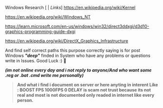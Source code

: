 Windows Research
[ | *Links*]
https://en.wikipedia.org/wiki/Kernel

https://en.wikipedia.org/wiki/Windows_NT

https://learn.microsoft.com/en-us/windows/win32/direct3ddxgi/d3d10-graphics-programming-guide-dxgi

https://en.wikipedia.org/wiki/DirectX_Graphics_Infrastructure

And find self correct paths this purpose correctly saying is for post Windows ***"deep"*** finded in System who have any problems or questions write in Issues. Good Luck :) 👋

***(im not online every day and i not reply to anyone/And who want some .reg or .bat .cmd write me personally)***

> ****And what i find i document on server or here anyting in interent Like : BOOST FPS 1000FPS 0 DELAY is scam not trust because its not real and most is not documented only readed in internet like every person.****


